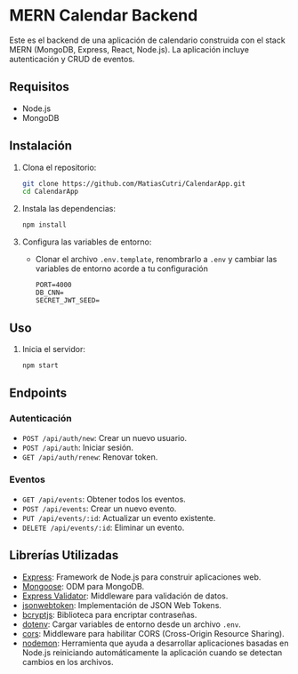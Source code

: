 # MERN Calendar Backend

Este es el backend de una aplicación de calendario construida con el stack MERN (MongoDB, Express, React, Node.js). La aplicación incluye autenticación y CRUD de eventos.

## Requisitos

- Node.js
- MongoDB

## Instalación

1. Clona el repositorio:
    ```sh
    git clone https://github.com/MatiasCutri/CalendarApp.git
    cd CalendarApp
    ```

2. Instala las dependencias:
    ```sh
    npm install
    ```

3. Configura las variables de entorno:

    - Clonar el archivo `.env.template`, renombrarlo a `.env` y cambiar las variables de entorno acorde a tu configuración
        ```properties
        PORT=4000
        DB_CNN=
        SECRET_JWT_SEED=
        ```

## Uso

1. Inicia el servidor:
    ```sh
    npm start
    ```

## Endpoints

### Autenticación

- `POST /api/auth/new`: Crear un nuevo usuario.
- `POST /api/auth`: Iniciar sesión.
- `GET /api/auth/renew`: Renovar token.

### Eventos

- `GET /api/events`: Obtener todos los eventos.
- `POST /api/events`: Crear un nuevo evento.
- `PUT /api/events/:id`: Actualizar un evento existente.
- `DELETE /api/events/:id`: Eliminar un evento.


## Librerías Utilizadas

- [Express](https://expressjs.com/): Framework de Node.js para construir aplicaciones web.
- [Mongoose](https://mongoosejs.com/): ODM para MongoDB.
- [Express Validator](https://express-validator.github.io/docs/): Middleware para validación de datos.
- [jsonwebtoken](https://github.com/auth0/node-jsonwebtoken): Implementación de JSON Web Tokens.
- [bcryptjs](https://github.com/dcodeIO/bcrypt.js): Biblioteca para encriptar contraseñas.
- [dotenv](https://github.com/motdotla/dotenv): Cargar variables de entorno desde un archivo `.env`.
- [cors](https://github.com/expressjs/cors): Middleware para habilitar CORS (Cross-Origin Resource Sharing).
- [nodemon](https://github.com/remy/nodemon): Herramienta que ayuda a desarrollar aplicaciones basadas en Node.js reiniciando automáticamente la aplicación cuando se detectan cambios en los archivos.